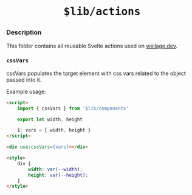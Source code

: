 <h1 align="center"><pre>$lib/actions</pre></h1>

### Description
This folder contains all reusable Svelte actions used on [weilage.dev](https://weilage.dev).

### `cssVars`
cssVars populates the target element with css vars related to the object passed into it.

Example usage:
```html
<script>
    import { cssVars } from '$lib/components'

    export let width, height

    $: vars = { width, height }
</script>

<div use:cssVars={vars}></div>

<style>
    div {
        width: var(--width);
        height: var(--height);
    }
</style>
```